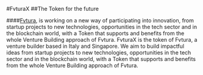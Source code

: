 
#FvturaX
##The Token for the future

####[Fvtura](fvtura.com), is working on a new way of participating into innovation, from startup projects to new technologies, opportunities in the tech
sector and in the blockchain world, with a Token that supports and benefits from the
whole Venture Building approach of Fvtura. FvturaX is the token of Fvtura, a venture builder based in Italy and Singapore. We aim to build impactful ideas from startup projects to new technologies, opportunities in the tech sector and in the blockchain world, with a Token that supports and benefits from the whole Venture Building approach of Fvtura.
